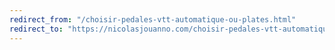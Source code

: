 ```yaml
---
redirect_from: "/choisir-pedales-vtt-automatique-ou-plates.html"
redirect_to: "https://nicolasjouanno.com/choisir-pedales-vtt-automatique-ou-plates.html"
---
```

